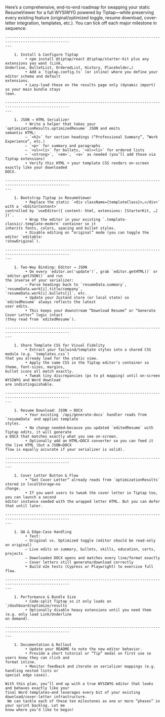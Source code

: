Here’s a comprehensive, end-to-end roadmap for swapping your static ResumeViewer for a full WYSIWYG
     powered by Tiptap—while preserving every existing feature (original/optimized toggle, resume
    download, cover‐letter integration, templates, etc.). You can tick off each major milestone in
    sequence:

    ---------------------------------------------------------------------------------------------------
    ---

        1. Install & Configure Tiptap
             • npm install @tiptap/react @tiptap/starter-kit plus any extensions you want (Link,
    Underline, BulletList, OrderedList, History, Placeholder…)
             • Add a `tiptap.config.ts` (or inline) where you define your editor schema and default
    extensions.
             • Lazy-load these on the results page only (dynamic import) so your main bundle stays
    lean.

    ---------------------------------------------------------------------------------------------------
    ---

        1. JSON → HTML Serializer
             • Write a helper that takes your `optimizationResults.optimizedResume` JSON and emits
    semantic HTML:
             – `<h2>` for section headings (“Professional Summary”, “Work Experience”, etc.)
             – `<p>` for summary and paragraphs
             – `<ul><li>` for bullets, `<ol><li>` for ordered lists
             – `<strong>`, `<em>`, `<a>` as needed (you’ll add those via Tiptap extensions)
             • Verify this HTML + your template CSS renders on‐screen exactly like your downloaded
    DOCX.

    ---------------------------------------------------------------------------------------------------
    ---

        1. Bootstrap Tiptap in ResumeViewer
             • Replace the static `<div className={templateClass}>…</div>` with a `<EditorContent>`
    controlled by `useEditor({ content: html, extensions: [StarterKit, …] })`.
             • Wrap the editor in your existing `.template-classic/.template-modern` container so it
    inherits fonts, colors, spacing and bullet styles.
             • Disable editing on “original” mode (you can toggle the editor `editable:
    !showOriginal`).

    ---------------------------------------------------------------------------------------------------
    ---

        1. Two-Way Binding: Editor → JSON
             • On every `editor.on('update')`, grab `editor.getHTML()` or `editor.getJSON()` and run
    the inverse of your serializer:
             – Parse headings back to `resumeData.summary`, `resumeData.work[i].title/company`,
    `resumeData.work[i].bullets[j]`, etc.
             • Update your Zustand store (or local state) so `editedResume` always reflects the latest
    user edits.
             • This keeps your downstream “Download Resume” or “Generate Cover Letter” logic intact
    (they read from `editedResume`).

    ---------------------------------------------------------------------------------------------------
    ---

        1. Share Template CSS for Visual Fidelity
             • Extract your Tailwind/template styles into a shared CSS module (e.g. `templates.css`)
    that you already load for the static view.
             • Apply the same CSS in the Tiptap editor’s container so theme, font-sizes, margins,
    bullet icons all match exactly.
             • Tweak tiny discrepancies (px to pt mapping) until on-screen WYSIWYG and Word download
    are indistinguishable.

    ---------------------------------------------------------------------------------------------------
    ---

        1. Resume Download: JSON → DOCX
             • Your existing `/api/generate-docx` handler reads from `resumeData` and applies template
    styles.
             • No change needed—because you updated `editedResume` with Tiptap edits, it will generate
    a DOCX that matches exactly what you see on-screen.
             • Optionally add an HTML→DOCX converter so you can feed it the live HTML (but a JSON→DOCX
    flow is equally accurate if your serializer is solid).

    ---------------------------------------------------------------------------------------------------
    ---

        1. Cover Letter Button & Flow
             • “Get Cover Letter” already reads from `optimizationResults` stored in localStorage—no
    change.
             • If you want users to tweak the cover letter in Tiptap too, you can launch a second
    editor instance seeded with the wrapped letter HTML. But you can defer that until later.

    ---------------------------------------------------------------------------------------------------
    ---

        1. QA & Edge-Case Handling
             • Test:
             – Original vs. Optimized toggle (editor should be read-only on original)
             – Live edits on summary, bullets, skills, education, certs, projects
             – Downloaded DOCX opens and matches every line/format exactly
             – Cover letters still generate/download correctly
             • Build e2e tests (Cypress or Playwright) to exercise full flow.

    ---------------------------------------------------------------------------------------------------
    ---

        1. Performance & Bundle Size
             • Code-split Tiptap so it only loads on `/dashboard/optimize/results`
             • Optionally disable heavy extensions until you need them (e.g. only load Link/Underline
    on demand).

    ---------------------------------------------------------------------------------------------------
    ---

        1. Documentation & Rollout
             • Update your README to note the new editor behavior.
             • Provide a short tutorial or “Tip” modal on first use so users know they can click and
    format inline.
             • Monitor feedback and iterate on serializer mappings (e.g. handling nested lists or
    special edge cases).

    With this plan, you’ll end up with a true WYSIWYG editor that looks and behaves exactly like your
    final Word templates—and leverages every bit of your existing download/cover-letter infrastructure.
     We can tackle each of these ten milestones as one or more “phases” in your sprint backlog. Let me
    know where you’d like to begin!